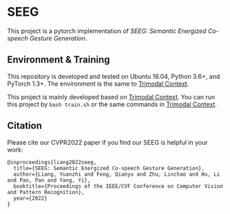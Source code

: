 # SEEG 

This project is a pytorch implementation of *SEEG: Semantic Energized Co-speech Gesture Generation*. 

## Environment & Training 

This repository is developed and tested on Ubuntu 18.04, Python 3.6+, and PyTorch 1.3+. The environment is the same to [Trimodal Context](https://github.com/ai4r/Gesture-Generation-from-Trimodal-Context).

This project is mainly developed based on [Trimodal Context](https://github.com/ai4r/Gesture-Generation-from-Trimodal-Context). You can run this project by ``` bash train.sh ``` or the same commands in [Trimodal Context](https://github.com/ai4r/Gesture-Generation-from-Trimodal-Context). 


## Citation

Please cite our CVPR2022 paper if you find our SEEG is helpful in your work:

```
@inproceedings{liang2022seeg,
  title={SEEG: Semantic Energized Co-speech Gesture Generation},
  author={Liang, Yuanzhi and Feng, Qianyu and Zhu, Linchao and Hu, Li and Pan, Pan and Yang, Yi}, 
  booktitle={Proceedings of the IEEE/CVF Conference on Computer Vision and Pattern Recognition},
  year={2022}
}
```

